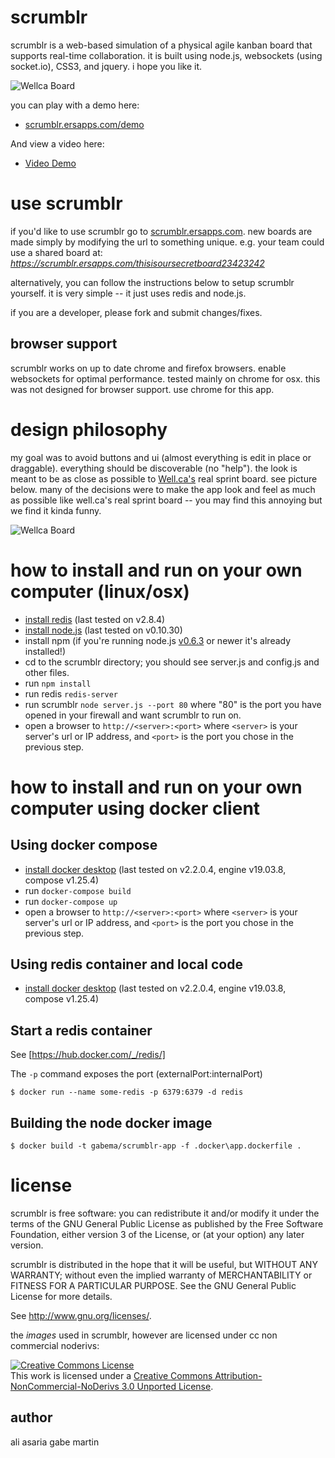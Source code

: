 # scrumblr

scrumblr is a web-based simulation of a physical agile kanban board that supports real-time collaboration. it is built using node.js, websockets (using socket.io), CSS3, and jquery. i hope you like it.

![Wellca Board](client/images/screenshot.png)

you can play with a demo here:

- [scrumblr.ersapps.com/demo](https://scrumblr.ersapps.com/demo)

And view a video here:

- [Video Demo](https://www.youtube.com/watch?v=gAKxyOh1zPk)

# use scrumblr

if you'd like to use scrumblr go to [scrumblr.ersapps.com](https://scrumblr.ersapps.com). new boards are made simply by modifying the url to something unique. e.g. your team could use a shared board at: *https://scrumblr.ersapps.com/thisisoursecretboard23423242*

alternatively, you can follow the instructions below to setup scrumblr yourself. it is very simple -- it just uses redis and node.js.

if you are a developer, please fork and submit changes/fixes.

## browser support

scrumblr works on up to date chrome and firefox browsers. enable websockets for optimal performance. tested mainly on chrome for osx. this was not designed for browser support. use chrome for this app.

# design philosophy
my goal was to avoid buttons and ui (almost everything is edit in place or draggable). everything should be discoverable (no "help"). the look is meant to be as close as possible to [Well.ca's](https://well.ca) real sprint board. see picture below. many of the decisions were to make the app look and feel as much as possible like well.ca's real sprint board -- you may find this annoying but we find it kinda funny.

![Wellca Board](client/images/DSC_7093.jpg)

# how to install and run on your own computer (linux/osx)

- [install redis](http://redis.io/download) (last tested on v2.8.4)
- [install node.js](http://nodejs.org/) (last tested on v0.10.30)
- install npm (if you're running node.js [v0.6.3](https://github.com/joyent/node/commit/b159c6) or newer it's already installed!)
- cd to the scrumblr directory; you should see server.js and config.js and other files.
- run `npm install`
- run redis `redis-server`
- run scrumblr `node server.js --port 80` where "80" is the port you have opened in your firewall and want scrumblr to run on.
- open a browser to `http://<server>:<port>` where `<server>` is your server's url or IP address, and `<port>` is the port you chose in the previous step.

# how to install and run on your own computer using docker client

## Using docker compose
- [install docker desktop](https://docs.docker.com/get-docker/) (last tested on v2.2.0.4, engine v19.03.8, compose v1.25.4)
- run `docker-compose build`
- run `docker-compose up`
- open a browser to `http://<server>:<port>` where `<server>` is your server's url or IP address, and `<port>` is the port you chose in the previous step.

## Using redis container and local code
- [install docker desktop](https://docs.docker.com/get-docker/) (last tested on v2.2.0.4, engine v19.03.8, compose v1.25.4)


## Start a redis container
See [https://hub.docker.com/_/redis/]

The `-p` command exposes the port (externalPort:internalPort)
```
$ docker run --name some-redis -p 6379:6379 -d redis
```

## Building the node docker image
```
$ docker build -t gabema/scrumblr-app -f .docker\app.dockerfile .
```

# license

scrumblr is free software: you can redistribute it and/or modify
it under the terms of the GNU General Public License as published by
the Free Software Foundation, either version 3 of the License, or
(at your option) any later version.

scrumblr is distributed in the hope that it will be useful,
but WITHOUT ANY WARRANTY; without even the implied warranty of
MERCHANTABILITY or FITNESS FOR A PARTICULAR PURPOSE.  See the
GNU General Public License for more details.

See <http://www.gnu.org/licenses/>.

the *images* used in scrumblr, however are licensed under cc non commercial noderivs:

<a rel="license" href="http://creativecommons.org/licenses/by-nc-nd/3.0/"><img alt="Creative Commons License" style="border-width:0" src="http://i.creativecommons.org/l/by-nc-nd/3.0/80x15.png" /></a><br />This work is licensed under a <a rel="license" href="http://creativecommons.org/licenses/by-nc-nd/3.0/">Creative Commons Attribution-NonCommercial-NoDerivs 3.0 Unported License</a>.

author
------

ali asaria
gabe martin

